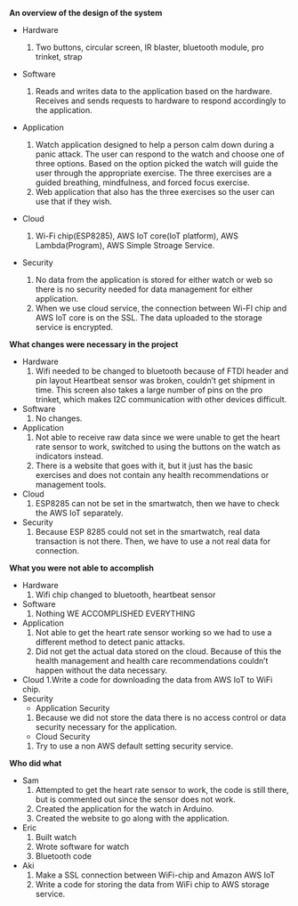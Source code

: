 **An overview of the design of the system**
* Hardware
  1. Two buttons, circular screen, IR blaster, bluetooth module, pro trinket, strap
* Software
  1. Reads and writes data to the application based on the hardware. Receives and sends requests to hardware to respond accordingly to the application.
* Application
  1. Watch application designed to help a person calm down during a panic attack. The user can respond to the watch and choose one of three options. Based on the option picked the watch will guide the user through the appropriate exercise. The three exercises are a guided breathing, mindfulness, and forced focus exercise.
   2. Web application that also has the three exercises so the user can use that if they wish.
* Cloud
  1. Wi-Fi chip(ESP8285), AWS IoT core(IoT platform), AWS Lambda(Program), AWS Simple Stroage Service.
  
* Security
  1. No data from the application is stored for either watch or web so there is no security needed for data management for either application.
  2. When we use cloud service, the connection between Wi-FI chip and AWS IoT core is on the SSL. The data uploaded to the storage service is encrypted.


**What changes were necessary in the project**
* Hardware
  1. Wifi needed to be changed to bluetooth because of FTDI header and pin layout
Heartbeat sensor was broken, couldn’t get shipment in time. This screen also takes a large number of pins on the pro trinket, which makes I2C communication with other devices difficult.
* Software
  1. No changes.
* Application
  1. Not able to receive raw data since we were unable to get the heart rate sensor to work, switched to using the buttons on the watch as indicators instead.
  2. There is a website that goes with it, but it just has the basic exercises and does not contain any health recommendations or management tools.
* Cloud
  1. ESP8285 can not be set in the smartwatch, then we have to check the AWS IoT separately.
* Security
  1. Because ESP 8285 could not set in the smartwatch, real data transaction is not there. Then, we have to use a not real data for connection.

**What you were not able to accomplish**
* Hardware
  1. Wifi chip changed to bluetooth, heartbeat sensor
* Software
  1. Nothing WE ACCOMPLISHED EVERYTHING
* Application
  1. Not able to get the heart rate sensor working so we had to use a different method to detect panic attacks.
  2. Did not get the actual data stored on the cloud. Because of this the health management and health care recommendations couldn’t happen without the data necessary.
* Cloud
  1.Write a code for downloading the data from AWS IoT to WiFi chip.
* Security
  * Application Security
  1. Because we did not store the data there is no access control or data security necessary for the application.
  * Cloud Security
  1. Try to use a non AWS default setting security service.



**Who did what**
* Sam
  1. Attempted to get the heart rate sensor to work, the code is still there, but is commented out since the sensor does not work.
  2. Created the application for the watch in Arduino.
  3. Created the website to go along with the application.
* Eric
  1. Built watch
  2. Wrote software for watch
  3. Bluetooth code
* Aki
  1. Make a SSL connection between WiFi-chip and Amazon AWS IoT
  2. Write a code for storing the data from WiFi chip to AWS storage service.
